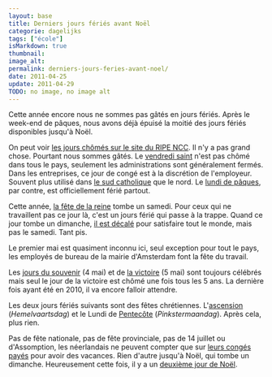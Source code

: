 ```yaml
---
layout: base
title: Derniers jours fériés avant Noël
categorie: dagelijks
tags: ["école"]
isMarkdown: true
thumbnail: 
image_alt: 
permalink: derniers-jours-feries-avant-noel/
date: 2011-04-25
update: 2011-04-29
TODO: no image, no image alt
---
```


Cette année encore nous ne sommes pas gâtés en jours fériés. Après le week-end de pâques, nous avons déjà épuisé la moitié des jours fériés disponibles jusqu'à Noël.

<!--excerpt-->

On peut voir [les jours chômés sur le site du RIPE NCC](http://www.ripe.net/lir-services/ncc/contact/public-holidays). Il n'y a pas grand chose. Pourtant nous sommes gâtés. Le [vendredi saint](/vendredi-saint-est-ferie-ou-pas) n'est pas chômé dans tous le pays, seulement les administrations sont généralement fermés. Dans les entreprises, ce jour de congé est à la discrétion de l'employeur. Souvent plus utilisé dans [le sud catholique](/catholiques-et-protestants) que le nord. Le [lundi de pâques](/c-est-le-deuxieme), par contre, est officiellement férié partout.

Cette année, [la fête de la reine](/tag/koninginnedag/) tombe un samedi. Pour ceux qui ne travaillent pas ce jour là, c'est un jours férié qui passe à la trappe. Quand ce jour tombe un dimanche, [il est décalé](/koninginnedag) pour satisfaire tout le monde, mais pas le samedi. Tant pis.

Le premier mai est quasiment inconnu ici, seul exception pour tout le pays, les employés de bureau de la mairie d'Amsterdam font la fête du travail.

Les [jours du souvenir](/dodenherdenking-le-jour-du-souvenir) (4 mai) et de [la victoire](/le-prinsenvlag-aux-fenetres) (5 mai) sont toujours célébrés mais seul le jour de la victoire est chômé une fois tous les 5 ans. La dernière fois ayant été en 2010, il va encore falloir attendre.

Les deux jours fériés suivants sont des fêtes chrétiennes. L'[ascension](http://fr.wikipedia.org/wiki/Ascension_%28f%C3%AAte%29) (*Hemelvaartsdag*) et le Lundi de [Pentecôte](http://fr.wikipedia.org/wiki/Pentec%C3%B4te) (*Pinkstermaandag*). Après cela, plus rien.

Pas de fête nationale, pas de fête provinciale, pas de 14 juillet ou d'Assomption, les néerlandais ne peuvent compter que sur [leurs congés payés](/nouveau-mot-vakantiegeld) pour avoir des vacances. Rien d'autre jusqu'à Noël, qui tombe un dimanche. Heureusement cette fois, il y a un [deuxième jour de Noël](/dweede-kerstmis-is-boxing-day).
